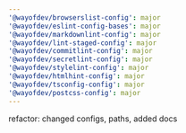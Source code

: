 ```yaml
---
'@wayofdev/browserslist-config': major
'@wayofdev/eslint-config-bases': major
'@wayofdev/markdownlint-config': major
'@wayofdev/lint-staged-config': major
'@wayofdev/commitlint-config': major
'@wayofdev/secretlint-config': major
'@wayofdev/stylelint-config': major
'@wayofdev/htmlhint-config': major
'@wayofdev/tsconfig-config': major
'@wayofdev/postcss-config': major
---
```


refactor: changed configs, paths, added docs
